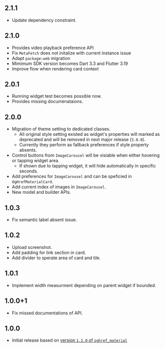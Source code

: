 ## 2.1.1

* Update dependency constraint.

## 2.1.0

* Provides video playback preference API
* Fix `MetaFetch` does not initalize with current instance issue
* Adapt `package:web` migration
* Mimimum SDK version becomes Dart 3.3 and Flutter 3.19
* Improve flow when rendering card context

## 2.0.1

* Running widget test becomes possible now.
* Provides missing documenataions.

## 2.0.0

* Migration of theme setting to dedicated classes.
    * All original style setting existed as widget's properties will marked as deprecated and will be removed in next major release (`3.0.0`).
    * Currently they perform as fallback preferences if style property absents.
* Control buttons from `ImageCarousel` will be visiable when either hovering or tapping widget area.
    * If shown due to tapping widget, it will hide automatically in specific seconds.
* Add preferences for `ImageCarousel` and can be speficied in `OgHrefMaterialCard`.
* Add current index of images in `ImageCarousel`.
* New model and builder APIs.

## 1.0.3

* Fix semantic label absent issue.

## 1.0.2

* Upload screenshot.
* Add padding for link section in card.
* Add divider to sperate area of card and tile.

## 1.0.1

* Implement width measurment depending on parent widget if bounded.

## 1.0.0+1

* Fix missed documentations of API.

## 1.0.0

* Initial release based on [version `1.2.0` of `oghref_material`](https://pub.dev/packages/oghref_material)
